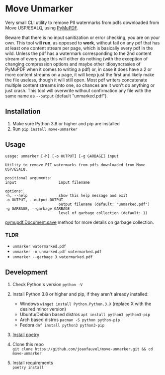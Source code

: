 # Move Unmarker
Very small CLI utility to remove PII watermarks from pdfs downloaded from Move USP/ESALQ, using [PyMuPDF](https://pymupdf.readthedocs.io/en/latest/).  
  

Beware that there is no input sanitization or error checking, you are on your own. This tool will **run**, as opposed to **work**, without fail on any 
pdf that has at least one content stream per page, which is basically every pdf in the wild. Unless the pdf has a watermark corresponding to the 2nd 
content stream of every page this will either do nothing (with the exception of changing compression options and maybe other idiosyncrasies of PyMuPDF 
when it comes to writing a pdf) or, in case it does have a 2 or more content streams on a page, it will keep just the first and likely make the file useless, 
though it will still open. 
Most pdf writers concatenate multiple content streams into one, so chances are it won't do anything or just crash.
This tool will overwrite without confirmation any file with the same name as `--output` (default "unmarked.pdf").

## Installation
1. Make sure Python 3.8 or higher and pip are installed
1. Run `pip install move-unmarker`

## Usage
    usage: unmarker [-h] [-o OUTPUT] [-g GARBAGE] input

    Utility to remove PII watermarks from pdfs downloaded from Move USP/ESALQ.

    positional arguments:
    input                   input filename

    options:
    -h, --help              show this help message and exit
    -o OUTPUT, --output OUTPUT
                            output filename (default: "unmarked.pdf")
    -g GARBAGE, --garbage GARBAGE
                            level of garbage collection (default: 1)  
[pymupdf.Document.save](https://pymupdf.readthedocs.io/en/latest/document.html#Document.save) method for more details on garbage collection.  

### TLDR
- `unmarker watermarked.pdf`  
- `unmarker -o unmarked.pdf watermarked.pdf`  
- `unmarker --garbage 3 watermarked.pdf`

## Development
1. Check Python's version `python -V`
1. Install Python 3.8 or higher and pip, if they aren't already installed:

    - Windows `winget install Python.Python.3.X` (replace X with the desired minor version)
    - Ubuntu/Debian based distros `apt install python3 python3-pip`
    - Arch based distros `pacman -S python python-pip`
    - Fedora `dnf install python3 python3-pip`

1. [Install poetry](https://python-poetry.org/docs/#installation) 
1. Clone this repo   
`git clone https://github.com/joaofauvel/move-unmarker.git && cd move-unmarker`
1. Install requirements   
`poetry install`